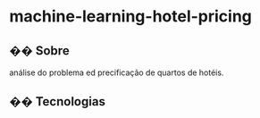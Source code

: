 <h1>machine-learning-hotel-pricing
</h1>

<h2>�� Sobre</h2>
<p>análise do problema ed precificação de quartos de hotéis.</p>

## �� Tecnologias
  <img src="https://cdn.jsdelivr.net/gh/devicons/devicon@latest/icons/python/python-original.svg" width="10" height="10" />

          

